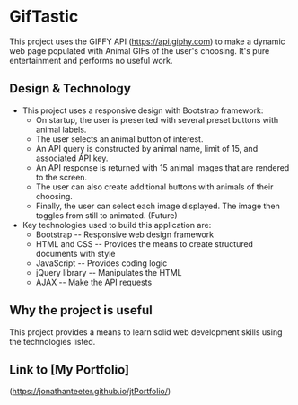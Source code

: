 # GifTastic
This project uses the GIFFY API (https://api.giphy.com) to make a dynamic web page populated with Animal GIFs of the user's choosing.  It's pure entertainment and performs no useful work.

## Design & Technology
* This project uses a responsive design with Bootstrap framework:
    * On startup, the user is presented with several preset buttons with animal labels.
    * The user selects an animal button of interest.
    * An API query is constructed by animal name, limit of 15, and associated API key.
    * An API response is returned with 15 animal images that are rendered to the screen.
    * The user can also create additional buttons with animals of their choosing.
    * Finally, the user can select each image displayed.  The image then toggles from still to animated.  (Future)
* Key technologies used to build this application are:
    * Bootstrap -- Responsive web design framework
    * HTML and CSS -- Provides the means to create structured documents with style
    * JavaScript -- Provides coding logic
    * jQuery library -- Manipulates the HTML
    * AJAX -- Make the API requests

## Why the project is useful
This project provides a means to learn solid web development skills using the technologies listed.

## Link to [My Portfolio] 
(https://jonathanteeter.github.io/jtPortfolio/)
